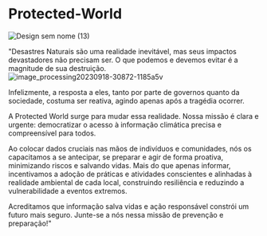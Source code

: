 # Protected-World


![Design sem nome (13)](https://github.com/user-attachments/assets/5f5386d9-acc4-44c8-9811-5274eb0b33d3)





"Desastres Naturais são uma realidade inevitável, mas seus impactos devastadores não precisam ser. O que podemos e devemos evitar é a magnitude de sua destruição.
![image_processing20230918-30872-1185a5v](https://github.com/user-attachments/assets/5df026ee-372d-43ce-af58-4a54f3110b07)

Infelizmente, a resposta a eles, tanto por parte de governos quanto da sociedade, costuma ser reativa, agindo apenas após a tragédia ocorrer.

A Protected World surge para mudar essa realidade. Nossa missão é clara e urgente: democratizar o acesso à informação climática precisa e compreensível para todos.

Ao colocar dados cruciais nas mãos de indivíduos e comunidades, nós os capacitamos a se antecipar, se preparar e agir de forma proativa, minimizando riscos e salvando vidas. Mais do que apenas informar, incentivamos a adoção de práticas e atividades conscientes e alinhadas à realidade ambiental de cada local, construindo resiliência e reduzindo a vulnerabilidade a eventos extremos.

Acreditamos que informação salva vidas e ação responsável constrói um futuro mais seguro. Junte-se a nós nessa missão de prevenção e preparação!"
